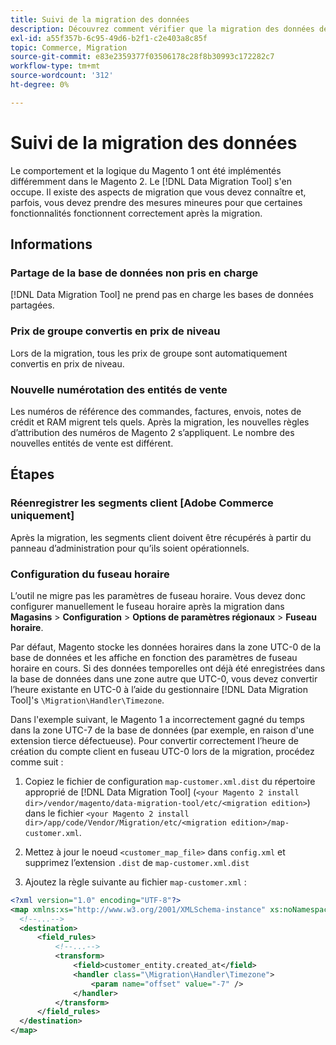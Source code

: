 ```yaml
---
title: Suivi de la migration des données
description: Découvrez comment vérifier que la migration des données de votre Magento 1 vers Magento 2 a réussi et que toutes les fonctionnalités fonctionnent comme prévu.
exl-id: a55f357b-6c95-49d6-b2f1-c2e403a8c85f
topic: Commerce, Migration
source-git-commit: e83e2359377f03506178c28f8b30993c172282c7
workflow-type: tm+mt
source-wordcount: '312'
ht-degree: 0%

---
```


# Suivi de la migration des données

Le comportement et la logique du Magento 1 ont été implémentés différemment dans le Magento 2. Le [!DNL Data Migration Tool] s&#39;en occupe. Il existe des aspects de migration que vous devez connaître et, parfois, vous devez prendre des mesures mineures pour que certaines fonctionnalités fonctionnent correctement après la migration.

## Informations

### Partage de la base de données non pris en charge

[!DNL Data Migration Tool] ne prend pas en charge les bases de données partagées.

### Prix de groupe convertis en prix de niveau

Lors de la migration, tous les prix de groupe sont automatiquement convertis en prix de niveau.

### Nouvelle numérotation des entités de vente

Les numéros de référence des commandes, factures, envois, notes de crédit et RAM migrent tels quels. Après la migration, les nouvelles règles d’attribution des numéros de Magento 2 s’appliquent. Le nombre des nouvelles entités de vente est différent.

## Étapes

### Réenregistrer les segments client [Adobe Commerce uniquement]

Après la migration, les segments client doivent être récupérés à partir du panneau d’administration pour qu’ils soient opérationnels.

### Configuration du fuseau horaire

L’outil ne migre pas les paramètres de fuseau horaire. Vous devez donc configurer manuellement le fuseau horaire après la migration dans **Magasins** > **Configuration** > **Options de paramètres régionaux** > **Fuseau horaire**.

Par défaut, Magento stocke les données horaires dans la zone UTC-0 de la base de données et les affiche en fonction des paramètres de fuseau horaire en cours. Si des données temporelles ont déjà été enregistrées dans la base de données dans une zone autre que UTC-0, vous devez convertir l’heure existante en UTC-0 à l’aide du gestionnaire [!DNL Data Migration Tool]&#39;s `\Migration\Handler\Timezone`.

Dans l&#39;exemple suivant, le Magento 1 a incorrectement gagné du temps dans la zone UTC-7 de la base de données (par exemple, en raison d&#39;une extension tierce défectueuse). Pour convertir correctement l’heure de création du compte client en fuseau UTC-0 lors de la migration, procédez comme suit :

1. Copiez le fichier de configuration `map-customer.xml.dist` du répertoire approprié de [!DNL Data Migration Tool] (`<your Magento 2 install dir>/vendor/magento/data-migration-tool/etc/<migration edition>`) dans le fichier `<your Magento 2 install dir>/app/code/Vendor/Migration/etc/<migration edition>/map-customer.xml`.

1. Mettez à jour le noeud `<customer_map_file>` dans `config.xml` et supprimez l’extension `.dist` de `map-customer.xml.dist`

1. Ajoutez la règle suivante au fichier `map-customer.xml` :

```xml
<?xml version="1.0" encoding="UTF-8"?>
<map xmlns:xs="http://www.w3.org/2001/XMLSchema-instance" xs:noNamespaceSchemaLocation="../map.xsd">
  <!--...-->
  <destination>
      <field_rules>
          <!--...-->
          <transform>
              <field>customer_entity.created_at</field>
              <handler class="\Migration\Handler\Timezone">
                  <param name="offset" value="-7" />
              </handler>
          </transform>
      </field_rules>
  </destination>
</map>
```
